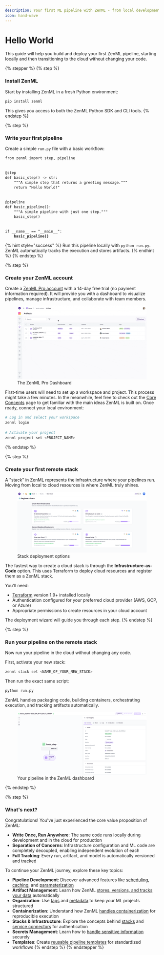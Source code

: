 ```yaml
---
description: Your first ML pipeline with ZenML - from local development to cloud deployment in minutes.
icon: hand-wave
---
```


# Hello World

This guide will help you build and deploy your first ZenML pipeline, starting locally and then transitioning to the cloud without changing your code.

{% stepper %}
{% step %}
### Install ZenML

Start by installing ZenML in a fresh Python environment:

```bash
pip install zenml
```

This gives you access to both the ZenML Python SDK and CLI tools.
{% endstep %}

{% step %}
### Write your first pipeline

Create a simple `run.py` file with a basic workflow:

<pre class="language-python"><code class="lang-python">from zenml import step, pipeline


@step
def basic_step() -> str:
    """A simple step that returns a greeting message."""
    return "Hello World!"


@pipeline
def basic_pipeline():
    """A simple pipeline with just one step."""
    basic_step()


if __name__ == "__main__":
<strong>    basic_pipeline()
</strong></code></pre>

{% hint style="success" %}
Run this pipeline locally with `python run.py`. ZenML automatically tracks the execution and stores artifacts.
{% endhint %}
{% endstep %}

{% step %}
### Create your ZenML account

Create a [ZenML Pro account](https://zenml.io/pro) with a 14-day free trial (no payment information required). It will provide you with a dashboard to visualize pipelines, manage infrastructure, and collaborate with team members.

<figure><img src="../.gitbook/assets/dcp_walkthrough (1).gif" alt="ZenML Pro Dashboard"><figcaption>The ZenML Pro Dashboard</figcaption></figure>

First-time users will need to set up a workspace and project. This process might take a few minutes. In the meanwhile, feel free to check out the [Core Concepts](core-concepts.md) page to get familiar with the main ideas ZenML is built on. Once ready, connect your local environment:

```bash
# Log in and select your workspace
zenml login

# Activate your project
zenml project set <PROJECT_NAME>
```
{% endstep %}

{% step %}

### Create your first remote stack

A "stack" in ZenML represents the infrastructure where your pipelines run. Moving from local to cloud resources is where ZenML truly shines.

<figure><img src="../.gitbook/assets/Screenshot 2025-04-09 at 14.56.35.png" alt="ZenML Stack Deployment Options"><figcaption>Stack deployment options</figcaption></figure>

The fastest way to create a cloud stack is through the **Infrastructure-as-Code** option. This uses Terraform to deploy cloud resources and register them as a ZenML stack.

You'll need:
* [Terraform](https://www.terraform.io/downloads.html) version 1.9+ installed locally
* Authentication configured for your preferred cloud provider (AWS, GCP, or Azure)
* Appropriate permissions to create resources in your cloud account

The deployment wizard will guide you through each step.
{% endstep %}

{% step %}

### Run your pipeline on the remote stack

Now run your pipeline in the cloud without changing any code.

First, activate your new stack:

```bash
zenml stack set <NAME_OF_YOUR_NEW_STACK>
```

Then run the exact same script:

```bash
python run.py
```

ZenML handles packaging code, building containers, orchestrating execution, and tracking artifacts automatically.

<figure><img src="../.gitbook/assets/Screenshot 2025-04-09 at 15.02.42.png" alt="Pipeline Run in ZenML Dashboard"><figcaption>Your pipeline in the ZenML dashboard</figcaption></figure>
{% endstep %}

{% step %}
### What's next?

Congratulations! You've just experienced the core value proposition of ZenML:

* **Write Once, Run Anywhere**: The same code runs locally during development and in the cloud for production
* **Separation of Concerns**: Infrastructure configuration and ML code are completely decoupled, enabling independent evolution of each
* **Full Tracking**: Every run, artifact, and model is automatically versioned and tracked

To continue your ZenML journey, explore these key topics:

* **Pipeline Development**: Discover advanced features like [scheduling](../how-to/steps-pipelines/advanced_features.md#scheduling), [caching](../how-to/steps-pipelines/advanced_features.md#caching), and [parameterization](../how-to/steps-pipelines/steps_and_pipelines.md#parameterizing-workflows)
* **Artifact Management**: Learn how ZenML [stores, versions, and tracks your data](../how-to/artifacts/artifacts.md) automatically
* **Organization**: Use [tags](../how-to/tags/tags.md) and [metadata](../how-to/metadata/metadata.md) to keep your ML projects structured
* **Containerization**: Understand how ZenML [handles containerization](../how-to/containerization/containerization.md) for reproducible execution
* **Stacks & Infrastructure**: Explore the concepts behind [stacks](../how-to/stack-components/stack_components.md) and [service connectors](../how-to/stack-components/service_connectors.md) for authentication
* **Secrets Management**: Learn how to [handle sensitive information](../how-to/secrets/secrets.md) securely
* **Templates**: Create [reusable pipeline templates](../how-to/templates/templates.md) for standardized workflows
{% endstep %}
{% endstepper %}
